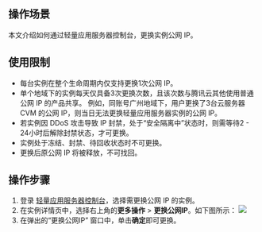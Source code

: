 ## 操作场景
本文介绍如何通过轻量应用服务器控制台，更换实例公网 IP。

## 使用限制
- 每台实例在整个生命周期内仅支持更换1次公网 IP。
- 单个地域下的实例每天仅具备3次更换次数，且该次数与腾讯云其他使用普通公网 IP 的产品共享。
例如，同账号广州地域下，用户更换了3台云服务器 CVM 的公网 IP，则当日无法更换轻量应用服务器实例的公网 IP。
- 若实例因 DDoS 攻击导致 IP 封禁，处于“安全隔离中”状态时，则需等待2 - 24小时后解除封禁状态，才可更换。
- 实例处于冻结、封禁、待回收状态时不可更换。
- 更换后原公网 IP 将被释放，不可找回。

## 操作步骤

1. 登录 [轻量应用服务器控制台](https://console.cloud.tencent.com/lighthouse/instance/index)，选择需更换公网 IP 的实例。
2. 在实例详情页中，选择右上角的**更多操作** > **更换公网IP**。如下图所示：
![](https://qcloudimg.tencent-cloud.cn/raw/a963704cc1ce130ed9c0562aa3f5c4ad.png)
3. 在弹出的“更换公网IP” 窗口中，单击**确定**即可更换。
